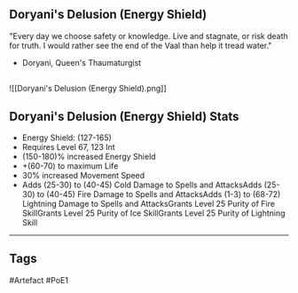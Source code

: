 ## Doryani's Delusion (Energy Shield)
"Every day we choose safety or knowledge. Live and stagnate, or risk death for truth.
I would rather see the end of the Vaal than help it tread water."
- Doryani, Queen's Thaumaturgist
##
![[Doryani's Delusion (Energy Shield).png]]
## Doryani's Delusion (Energy Shield) Stats
- Energy Shield: (127-165)
- Requires Level 67, 123 Int
- (150-180)% increased Energy Shield
- +(60-70) to maximum Life
- 30% increased Movement Speed
- Adds (25-30) to (40-45) Cold Damage to Spells and AttacksAdds (25-30) to (40-45) Fire Damage to Spells and AttacksAdds (1-3) to (68-72) Lightning Damage to Spells and AttacksGrants Level 25 Purity of Fire SkillGrants Level 25 Purity of Ice SkillGrants Level 25 Purity of Lightning Skill


---
## Tags
#Artefact
#PoE1